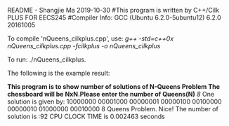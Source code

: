 README - Shangjie Ma
2019-10-30 
#This program is written by C++/Cilk PLUS FOR EECS245
#Compiler Info: GCC (Ubuntu 6.2.0-5ubuntu12) 6.2.0 20161005 

To compile 'nQueens_cilkplus.cpp', use:
*g++ -std=c++0x nQueens_cilkplus.cpp -fcilkplus -o nQueens_cilkplus*

To run:
./nQueens_cilkplus.

The following is the example result:

**This program is to show number of solutions of N-Queens Problem
The chessboard will be NxN.Please enter the number of Queens(N)**
*8*
One solution is given by:
10000000
00001000
00000001
00000100
00100000
00000010
01000000
00010000
8 Queens Problem. Nice!
The number of solution is :92
CPU CLOCK TIME is 0.002463 seconds


